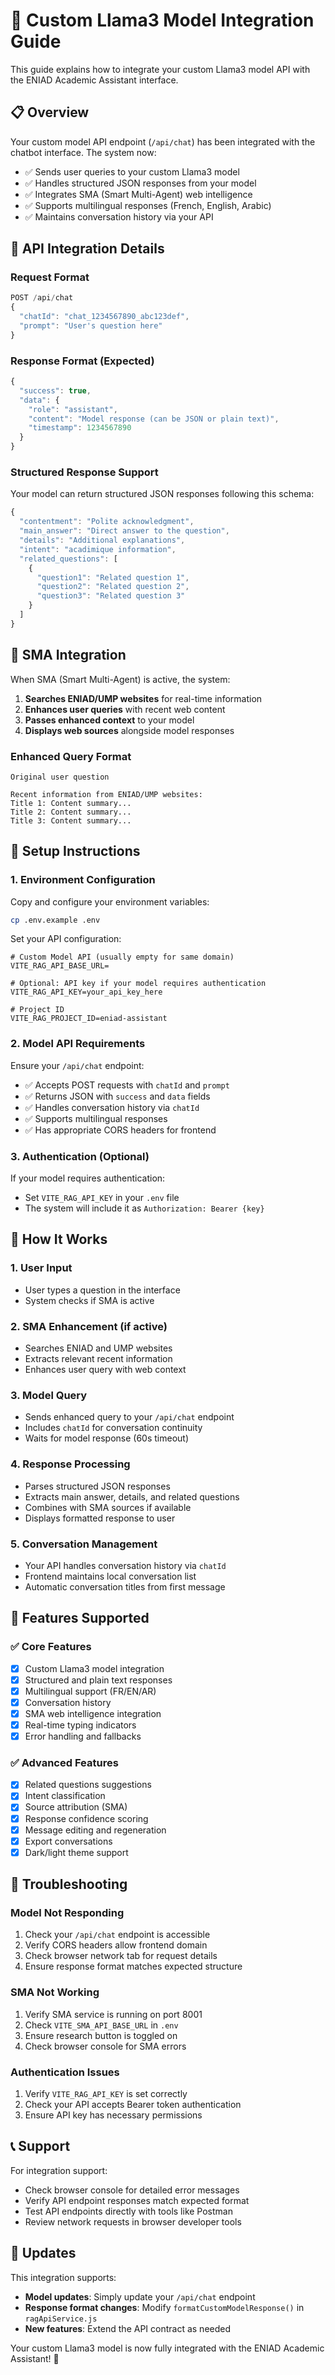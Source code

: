 # 🤖 Custom Llama3 Model Integration Guide

This guide explains how to integrate your custom Llama3 model API with the ENIAD Academic Assistant interface.

## 📋 Overview

Your custom model API endpoint (`/api/chat`) has been integrated with the chatbot interface. The system now:

- ✅ Sends user queries to your custom Llama3 model
- ✅ Handles structured JSON responses from your model
- ✅ Integrates SMA (Smart Multi-Agent) web intelligence
- ✅ Supports multilingual responses (French, English, Arabic)
- ✅ Maintains conversation history via your API

## 🔧 API Integration Details

### Request Format
```javascript
POST /api/chat
{
  "chatId": "chat_1234567890_abc123def",
  "prompt": "User's question here"
}
```

### Response Format (Expected)
```javascript
{
  "success": true,
  "data": {
    "role": "assistant",
    "content": "Model response (can be JSON or plain text)",
    "timestamp": 1234567890
  }
}
```

### Structured Response Support
Your model can return structured JSON responses following this schema:
```javascript
{
  "contentment": "Polite acknowledgment",
  "main_answer": "Direct answer to the question",
  "details": "Additional explanations",
  "intent": "acadimique information",
  "related_questions": [
    {
      "question1": "Related question 1",
      "question2": "Related question 2", 
      "question3": "Related question 3"
    }
  ]
}
```

## 🧠 SMA Integration

When SMA (Smart Multi-Agent) is active, the system:

1. **Searches ENIAD/UMP websites** for real-time information
2. **Enhances user queries** with recent web content
3. **Passes enhanced context** to your model
4. **Displays web sources** alongside model responses

### Enhanced Query Format
```
Original user question

Recent information from ENIAD/UMP websites:
Title 1: Content summary...
Title 2: Content summary...
Title 3: Content summary...
```

## 🚀 Setup Instructions

### 1. Environment Configuration
Copy and configure your environment variables:
```bash
cp .env.example .env
```

Set your API configuration:
```env
# Custom Model API (usually empty for same domain)
VITE_RAG_API_BASE_URL=

# Optional: API key if your model requires authentication
VITE_RAG_API_KEY=your_api_key_here

# Project ID
VITE_RAG_PROJECT_ID=eniad-assistant
```

### 2. Model API Requirements
Ensure your `/api/chat` endpoint:
- ✅ Accepts POST requests with `chatId` and `prompt`
- ✅ Returns JSON with `success` and `data` fields
- ✅ Handles conversation history via `chatId`
- ✅ Supports multilingual responses
- ✅ Has appropriate CORS headers for frontend

### 3. Authentication (Optional)
If your model requires authentication:
- Set `VITE_RAG_API_KEY` in your `.env` file
- The system will include it as `Authorization: Bearer {key}`

## 🔄 How It Works

### 1. User Input
- User types a question in the interface
- System checks if SMA is active

### 2. SMA Enhancement (if active)
- Searches ENIAD and UMP websites
- Extracts relevant recent information
- Enhances user query with web context

### 3. Model Query
- Sends enhanced query to your `/api/chat` endpoint
- Includes `chatId` for conversation continuity
- Waits for model response (60s timeout)

### 4. Response Processing
- Parses structured JSON responses
- Extracts main answer, details, and related questions
- Combines with SMA sources if available
- Displays formatted response to user

### 5. Conversation Management
- Your API handles conversation history via `chatId`
- Frontend maintains local conversation list
- Automatic conversation titles from first message

## 🎯 Features Supported

### ✅ Core Features
- [x] Custom Llama3 model integration
- [x] Structured and plain text responses
- [x] Multilingual support (FR/EN/AR)
- [x] Conversation history
- [x] SMA web intelligence integration
- [x] Real-time typing indicators
- [x] Error handling and fallbacks

### ✅ Advanced Features
- [x] Related questions suggestions
- [x] Intent classification
- [x] Source attribution (SMA)
- [x] Response confidence scoring
- [x] Message editing and regeneration
- [x] Export conversations
- [x] Dark/light theme support

## 🐛 Troubleshooting

### Model Not Responding
1. Check your `/api/chat` endpoint is accessible
2. Verify CORS headers allow frontend domain
3. Check browser network tab for request details
4. Ensure response format matches expected structure

### SMA Not Working
1. Verify SMA service is running on port 8001
2. Check `VITE_SMA_API_BASE_URL` in `.env`
3. Ensure research button is toggled on
4. Check browser console for SMA errors

### Authentication Issues
1. Verify `VITE_RAG_API_KEY` is set correctly
2. Check your API accepts Bearer token authentication
3. Ensure API key has necessary permissions

## 📞 Support

For integration support:
- Check browser console for detailed error messages
- Verify API endpoint responses match expected format
- Test API endpoints directly with tools like Postman
- Review network requests in browser developer tools

## 🔄 Updates

This integration supports:
- **Model updates**: Simply update your `/api/chat` endpoint
- **Response format changes**: Modify `formatCustomModelResponse()` in `ragApiService.js`
- **New features**: Extend the API contract as needed

Your custom Llama3 model is now fully integrated with the ENIAD Academic Assistant! 🎉
